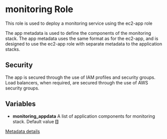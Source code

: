 monitoring Role 
===============

This role is used to deploy a monitoring service using the ec2-app role

The app metadata is used to define the components of the monitoring stack.  The app metadata uses the same format as for the ec2-app, and is designed to use the ec2-app role with separate metadata to the application stacks.

Security
--------
The app is secured through the use of IAM profiles and security groups.  Load balancers, when required, are secured through the use of AWS security groups.

Variables
---------
- **monitoring_appdata**  A list of application components for monitoring stack. Default value **[]**


[Metadata details](../ec2-app/Readme.md)
